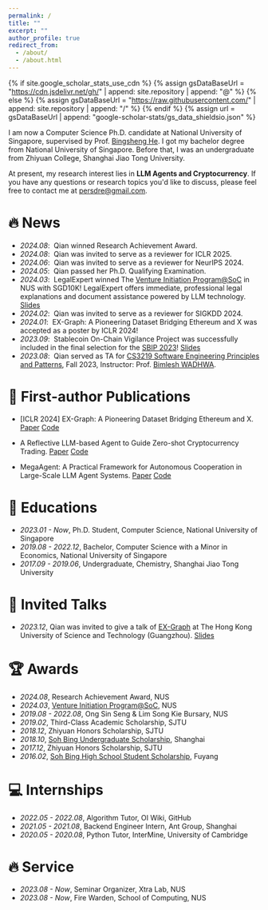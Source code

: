 ```yaml
---
permalink: /
title: ""
excerpt: ""
author_profile: true
redirect_from: 
  - /about/
  - /about.html
---
```


{% if site.google_scholar_stats_use_cdn %}
{% assign gsDataBaseUrl = "https://cdn.jsdelivr.net/gh/" | append: site.repository | append: "@" %}
{% else %}
{% assign gsDataBaseUrl = "https://raw.githubusercontent.com/" | append: site.repository | append: "/" %}
{% endif %}
{% assign url = gsDataBaseUrl | append: "google-scholar-stats/gs_data_shieldsio.json" %}

<span class='anchor' id='about-me'></span>

I am now a Computer Science Ph.D. candidate at National University of Singapore, supervised by Prof. [Bingsheng He](https://www.comp.nus.edu.sg/~hebs/). I got my bachelor degree from National University of Singapore. Before that, I was an undergraduate from Zhiyuan College, Shanghai Jiao Tong University. 

At present, my research interest lies in  **LLM Agents and Cryptocurrency**. If you have any questions or research topics you'd like to discuss, please feel free to contact me at persdre@gmail.com.

# 🔥 News
- *2024.08*: &nbsp;Qian winned Research Achievement Award.
- *2024.08*: &nbsp;Qian was invited to serve as a reviewer for ICLR 2025.
- *2024.06*: &nbsp;Qian was invited to serve as a reviewer for NeurIPS 2024.
- *2024.05*: &nbsp;Qian passed her Ph.D. Qualifying Examination.
- *2024.03*: &nbsp;LegalExpert winned The [Venture Initiation Program@SoC](https://www.comp.nus.edu.sg/entrepreneurship/awards/iepsoc/) in NUS with SGD10K! LegalExpert offers immediate, professional legal explanations and document assistance powered by LLM technology. [Slides](https://docs.google.com/presentation/d/1VvXjADW5UZHEzk2tE8Y0o1gxQUuDNCb6/edit?usp=sharing&ouid=105468601115621673213&rtpof=true&sd=true)
- *2024.02*: &nbsp;Qian was invited to serve as a reviewer for SIGKDD 2024.
- *2024.01*: &nbsp;EX-Graph: A Pioneering Dataset Bridging
Ethereum and X was accepted as a poster by ICLR 2024!
- *2023.09*: &nbsp;Stablecoin On-Chain Vigilance Project was successfully included in the final selection for the [SBIP 2023](https://sbip.sg/)! [Slides](https://docs.google.com/presentation/d/1egOBX-0kWb7ZO5ix3bB3P6D8LU7zYlziTGbDKCzVIe8/edit?usp=sharing)
- *2023.08*: &nbsp;Qian served as TA for [CS3219 Software Engineering Principles and Patterns](https://nusmods.com/courses/CS3219/software-engineering-principles-and-patterns), Fall 2023, Instructor: Prof. [Bimlesh WADHWA](https://www.comp.nus.edu.sg/cs/people/bimlesh/).


# 📝 First-author Publications 

- [ICLR 2024] EX-Graph: A Pioneering Dataset Bridging Ethereum and X. [Paper](https://arxiv.org/pdf/2310.01015) [Code](https://github.com/Persdre/EX-Graph)

- A Reflective LLM-based Agent to Guide Zero-shot Cryptocurrency Trading. [Paper](https://arxiv.org/pdf/2407.09546) [Code](https://anonymous.4open.science/r/CryptoTrade-Public-92FC/README.md)

- MegaAgent: A Practical Framework for Autonomous Cooperation in Large-Scale LLM Agent Systems. [Paper](https://arxiv.org/pdf/2408.09955) [Code](https://anonymous.4open.science/r/MegaAgent-81F3/README.md)

# 📖 Educations

- *2023.01 - Now*, Ph.D. Student, Computer Science, National University of Singapore
- *2019.08 - 2022.12*, Bachelor, Computer Science with a Minor in Economics, National University of Singapore
- *2017.09 - 2019.06*, Undergraduate, Chemistry, Shanghai Jiao Tong University

# 💬 Invited Talks

- *2023.12*, Qian was invited to give a talk of [EX-Graph](https://arxiv.org/abs/2310.01015) at The Hong Kong University of Science and Technology (Guangzhou). [Slides](https://drive.google.com/file/d/1Iy7wUvbZ-Z-7dLvlEY0CupCVrPX5GbyL/view?usp=sharing)

# 🏆 Awards
- *2024.08*, Research Achievement Award, NUS
- *2024.03*, [Venture Initiation Program@SoC](https://www.comp.nus.edu.sg/entrepreneurship/awards/iepsoc/), NUS
- *2019.08 - 2022.08*, Ong Sin Seng & Lim Song Kie Bursary, NUS
- *2019.02*, Third-Class Academic Scholarship, SJTU
- *2018.12*, Zhiyuan Honors Scholarship, SJTU
- *2018.10*, [Soh Bing Undergraduate Scholarship](https://en.wikipedia.org/wiki/Shuping_Scholarship), Shanghai
- *2017.12*, Zhiyuan Honors Scholarship, SJTU
- *2016.02*, [Soh Bing High School Student Scholarship](https://baike.baidu.com/item/%E5%8F%94%E8%98%8B%E5%A5%96%E5%AD%A6%E9%87%91/15518392), Fuyang

# 💻 Internships

- *2022.05 - 2022.08*, Algorithm Tutor, OI Wiki, GitHub
- *2021.05 - 2021.08*, Backend Engineer Intern, Ant Group, Shanghai
- *2020.05 - 2020.08*, Python Tutor, InterMine, University of Cambridge

# 🔥 Service
- *2023.08 - Now*, Seminar Organizer, Xtra Lab, NUS
- *2023.08 - Now*, Fire Warden, School of Computing, NUS